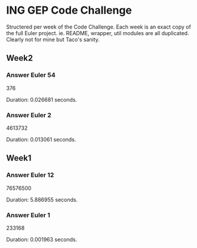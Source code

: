# ING GEP Code Challenge

Structered per week of the Code Challenge.
Each week is an exact copy of the full Euler project. ie. README, wrapper, util modules are all duplicated.
Clearly not for mine but Taco's sanity.

## Week2

### Answer Euler 54

376

Duration: 0.026681 seconds.

### Answer Euler 2

4613732

Duration: 0.013061 seconds.

## Week1

### Answer Euler 12

76576500

Duration: 5.886955 seconds.

### Answer Euler 1

233168

Duration: 0.001963 seconds.
